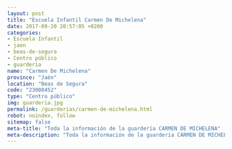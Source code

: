 ```yaml
---
layout: post
title: "Escuela Infantil Carmen De Michelena"
date: 2017-09-20 20:57:05 +0200
categories:
- Escuela Infantil
- jaen
- beas-de-segura
- Centro público
- guarderia
name: "Carmen De Michelena"
province: "Jaén"
location: "Beas de Segura"
code: "23008452"
type: "Centro público"
img: guarderia.jpg
permalink: /guarderias/carmen-de-michelena.html
robot: noindex, follow
sitemap: false
meta-title: "Toda la información de la guardería CARMEN DE MICHELENA"
meta-description: "Toda la información de la guardería CARMEN DE MICHELENA"
---
```

